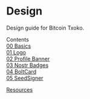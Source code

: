 # Design
Design guide for Bitcoin Txoko. 

Contents  
[00 Basics](/00-basics.md)  
[01 Logo](/01-logo.md)  
[02 Profile Banner](/02-pbanner.md)  
[03 Nostr Badges](/03-badges.md)  
[04 BoltCard](/04-boltcard.md)  
[05 SeedSigner](/05-seedsigner.md)  

[Resources](/resources.md)  
